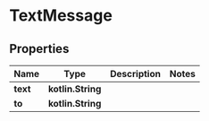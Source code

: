 
# TextMessage

## Properties
Name | Type | Description | Notes
------------ | ------------- | ------------- | -------------
**text** | **kotlin.String** |  | 
**to** | **kotlin.String** |  | 



